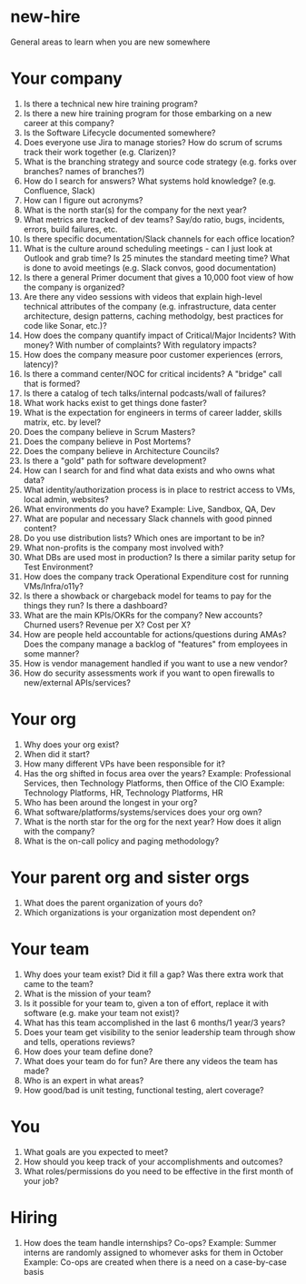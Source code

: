 # new-hire
General areas to learn when you are new somewhere

# Your company
1. Is there a technical new hire training program?
2. Is there a new hire training program for those embarking on a new career at this company?
3. Is the Software Lifecycle documented somewhere?
4. Does everyone use Jira to manage stories? How do scrum of scrums track their work together (e.g. Clarizen)?
5. What is the branching strategy and source code strategy (e.g. forks over branches? names of branches?)
6. How do I search for answers? What systems hold knowledge? (e.g. Confluence, Slack)
7. How can I figure out acronyms?
8. What is the north star(s) for the company for the next year?
9. What metrics are tracked of dev teams? Say/do ratio, bugs, incidents, errors, build failures, etc.
10. Is there specific documentation/Slack channels for each office location?
11. What is the culture around scheduling meetings - can I just look at Outlook and grab time? Is 25 minutes the standard meeting time? What is done to avoid meetings (e.g. Slack convos, good documentation)
12. Is there a general Primer document that gives a 10,000 foot view of how the company is organized?
13. Are there any video sessions with videos that explain high-level technical attributes of the company (e.g. infrastructure, data center architecture, design patterns, caching methodolgy, best practices for code like Sonar, etc.)?
14. How does the company quantify impact of Critical/Major Incidents? With money? With number of complaints? With regulatory impacts?
15. How does the company measure poor customer experiences (errors, latency)?
16. Is there a command center/NOC for critical incidents? A "bridge" call that is formed?
17. Is there a catalog of tech talks/internal podcasts/wall of failures?
18. What work hacks exist to get things done faster?
19. What is the expectation for engineers in terms of career ladder, skills matrix, etc. by level?
20. Does the company believe in Scrum Masters?
21. Does the company believe in Post Mortems?
22. Does the company believe in Architecture Councils?
23. Is there a "gold" path for software development?
24. How can I search for and find what data exists and who owns what data?
25. What identity/authorization process is in place to restrict access to VMs, local admin, websites?
26. What environments do you have? Example: Live, Sandbox, QA, Dev
27. What are popular and necessary Slack channels with good pinned content?
28. Do you use distribution lists? Which ones are important to be in?
29. What non-profits is the company most involved with?
30. What DBs are used most in production? Is there a similar parity setup for Test Environment?
31. How does the company track Operational Expenditure cost for running VMs/Infra/o11y?
32. Is there a showback or chargeback model for teams to pay for the things they run? Is there a dashboard?
33. What are the main KPIs/OKRs for the company? New accounts? Churned users? Revenue per X? Cost per X?
34. How are people held accountable for actions/questions during AMAs? Does the company manage a backlog of "features" from employees in some manner?
35. How is vendor management handled if you want to use a new vendor?
36. How do security assessments work if you want to open firewalls to new/external APIs/services?

# Your org
1. Why does your org exist?
2. When did it start?
3. How many different VPs have been responsible for it?
4. Has the org shifted in focus area over the years? 
  Example: Professional Services, then Technology Platforms, then Office of the CIO
  Example: Technology Platforms, HR, Technology Platforms, HR
5. Who has been around the longest in your org?
6. What software/platforms/systems/services does your org own?
7. What is the north star for the org for the next year? How does it align with the company?
8. What is the on-call policy and paging methodology?

# Your parent org and sister orgs
1. What does the parent organization of yours do?
2. Which organizations is your organization most dependent on?

# Your team
1. Why does your team exist? Did it fill a gap? Was there extra work that came to the team?
2. What is the mission of your team?
3. Is it possible for your team to, given a ton of effort, replace it with software (e.g. make your team not exist)?
4. What has this team accomplished in the last 6 months/1 year/3 years?
5. Does your team get visibility to the senior leadership team through show and tells, operations reviews?
6. How does your team define done?
7. What does your team do for fun? Are there any videos the team has made?
8. Who is an expert in what areas?
9. How good/bad is unit testing, functional testing, alert coverage?

# You
1. What goals are you expected to meet?
2. How should you keep track of your accomplishments and outcomes?
3. What roles/permissions do you need to be effective in the first month of your job?


# Hiring
1. How does the team handle internships? Co-ops?
  Example: Summer interns are randomly assigned to whomever asks for them in October
  Example: Co-ops are created when there is a need on a case-by-case basis
